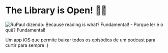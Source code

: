 # The Library is Open! 💃🏼

![RuPaul dizendo: Because reading is what? Fundamental! - Porque ler é o quê? Fundamental!](TheLibraryIsOpen/TheLibraryIsOpen/Resources/reading-is-fundamental.gif)

Um app iOS que permite baixar todos os episódios de um podcast para curtir para sempre :)
